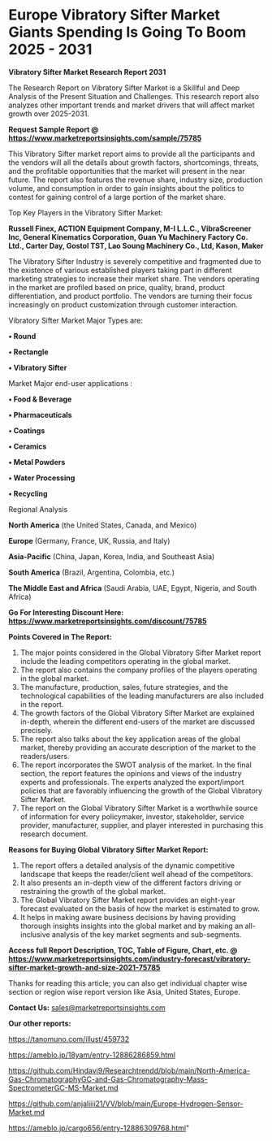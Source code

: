 # Europe Vibratory Sifter Market Giants Spending Is Going To Boom 2025 - 2031

<strong>Vibratory Sifter Market Research Report 2031</strong>

The Research Report on Vibratory Sifter Market is a Skillful and Deep Analysis of the Present Situation and Challenges. This research report also analyzes other important trends and market drivers that will affect market growth over 2025-2031.

<strong>Request Sample Report @ <a href=https://www.marketreportsinsights.com/sample/75785>https://www.marketreportsinsights.com/sample/75785</a></strong>

This Vibratory Sifter market report aims to provide all the participants and the vendors will all the details about growth factors, shortcomings, threats, and the profitable opportunities that the market will present in the near future. The report also features the revenue share, industry size, production volume, and consumption in order to gain insights about the politics to contest for gaining control of a large portion of the market share.

Top Key Players in the Vibratory Sifter Market:

<strong>Russell Finex, ACTION Equipment Company, M-I L.L.C., VibraScreener Inc, General Kinematics Corporation, Guan Yu Machinery Factory Co. Ltd., Carter Day, Gostol TST, Lao Soung Machinery Co., Ltd, Kason, Maker</strong>

The Vibratory Sifter Industry is severely competitive and fragmented due to the existence of various established players taking part in different marketing strategies to increase their market share. The vendors operating in the market are profiled based on price, quality, brand, product differentiation, and product portfolio. The vendors are turning their focus increasingly on product customization through customer interaction.

Vibratory Sifter Market Major Types are:

<strong>• Round

• Rectangle

• Vibratory Sifter</strong>

Market Major end-user applications :

<strong>• Food & Beverage

• Pharmaceuticals

• Coatings

• Ceramics

• Metal Powders

• Water Processing

• Recycling</strong>

Regional Analysis

</u><strong><b>North America</b></strong> (the United States, Canada, and Mexico)

<strong><b>Europe </b></strong>(Germany, France, UK, Russia, and Italy)

<strong><b>Asia-Pacific</b></strong> (China, Japan, Korea, India, and Southeast Asia)

<strong><b>South America</b></strong> (Brazil, Argentina, Colombia, etc.)

<strong><b>The Middle East and Africa</b></strong> (Saudi Arabia, UAE, Egypt, Nigeria, and South Africa)

<strong>Go For Interesting Discount Here: <a href=https://www.marketreportsinsights.com/discount/75785>https://www.marketreportsinsights.com/discount/75785</a></strong>

<strong>Points Covered in The Report:</strong>
<ol>
  <li>The major points considered in the Global Vibratory Sifter Market report include the leading competitors operating in the global market.</li>
  <li>The report also contains the company profiles of the players operating in the global market.</li>
  <li>The manufacture, production, sales, future strategies, and the technological capabilities of the leading manufacturers are also included in the report.</li>
  <li>The growth factors of the Global Vibratory Sifter Market are explained in-depth, wherein the different end-users of the market are discussed precisely.</li>
  <li>The report also talks about the key application areas of the global market, thereby providing an accurate description of the market to the readers/users.</li>
  <li>The report incorporates the SWOT analysis of the market. In the final section, the report features the opinions and views of the industry experts and professionals. The experts analyzed the export/import policies that are favorably influencing the growth of the Global Vibratory Sifter Market.</li>
  <li>The report on the Global Vibratory Sifter Market is a worthwhile source of information for every policymaker, investor, stakeholder, service provider, manufacturer, supplier, and player interested in purchasing this research document.</li>
</ol>
<strong>Reasons for Buying Global Vibratory Sifter Market Report:</strong>

<ol>
  <li>The report offers a detailed analysis of the dynamic competitive landscape that keeps the reader/client well ahead of the competitors.</li>
  <li>It also presents an in-depth view of the different factors driving or restraining the growth of the global market.</li>
  <li>The Global Vibratory Sifter Market report provides an eight-year forecast evaluated on the basis of how the market is estimated to grow.</li>
  <li>It helps in making aware business decisions by having providing thorough insights insights into the global market and by making an all-inclusive analysis of the key market segments and sub-segments.</li>
</ol>
<strong>Access full Report Description, TOC, Table of Figure, Chart, etc. @ <a href=https://www.marketreportsinsights.com/industry-forecast/vibratory-sifter-market-growth-and-size-2021-75785>https://www.marketreportsinsights.com/industry-forecast/vibratory-sifter-market-growth-and-size-2021-75785</a></strong>


Thanks for reading this article; you can also get individual chapter wise section or region wise report version like Asia, United States, Europe.

<strong>Contact Us:</strong>
sales@marketreportsinsights.com

<strong>Our other reports:</strong>

<a href=https://tanomuno.com/illust/459732>https://tanomuno.com/illust/459732</a>

<a href=https://ameblo.jp/18yam/entry-12886286859.html>https://ameblo.jp/18yam/entry-12886286859.html</a>

<a href=https://github.com/Hindavi9/Researchtrendd/blob/main/North-America-Gas-ChromatographyGC-and-Gas-Chromatography-Mass-SpectrometerGC-MS-Market.md>https://github.com/Hindavi9/Researchtrendd/blob/main/North-America-Gas-ChromatographyGC-and-Gas-Chromatography-Mass-SpectrometerGC-MS-Market.md</a>

<a href=https://github.com/anjaliiii21/VV/blob/main/Europe-Hydrogen-Sensor-Market.md>https://github.com/anjaliiii21/VV/blob/main/Europe-Hydrogen-Sensor-Market.md</a>

<a href=https://ameblo.jp/cargo656/entry-12886309768.html>https://ameblo.jp/cargo656/entry-12886309768.html</a>"
